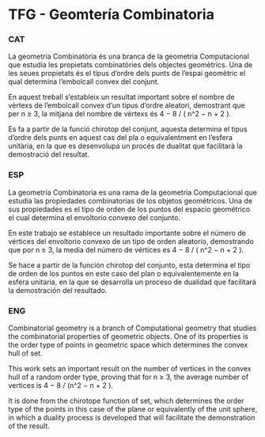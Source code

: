 # TFG - Geomtería Combinatoria
### CAT
   La geometria Combinatòria és una branca de la geometria Computacional que estudia les propietats combinatòries dels objectes geomètrics. Una de les seues propietats és el tipus d’ordre dels punts de l’espai geomètric el qual determina l’embolcall convex del conjunt.
   
  En aquest treball s’estableix un resultat important sobre el nombre de vèrtexs de l’embolcall convex d’un tipus d’ordre aleatori, demostrant que per n ≥ 3, la mitjana del nombre de vèrtexs és 4 − 8 / ( n^2 − n + 2 ).
  
  Es fa a partir de la funció chirotop del conjunt, aquesta determina el tipus d’ordre dels punts en aquest cas del pla o equivalentment en l’esfera unitària, en la que es desenvolupa un procés de dualitat que facilitarà la demostració del resultat.
### ESP
  La geometría Combinatoria es una rama de la geometría Computacional que estudia las propiedades combinatorias de los objetos geométricos. Una de sus propiedades es el tipo de orden de los puntos del espacio geométrico el cual determina el envoltorio convexo del conjunto.
  
  En este trabajo se establece un resultado importante sobre el número de vértices del envoltorio convexo de un tipo de orden aleatorio, demostrando que por n ≥ 3, la media del número de vértices es 4 − 8 / ( n^2 − n + 2 ).
  
  Se hace a partir de la función chirotop del conjunto, esta determina el tipo de orden de los puntos en este caso del plan o equivalentemente en la esfera unitaria, en la que se desarrolla un proceso de dualidad que facilitará la demostración del resultado.
### ENG
  Combinatorial geometry is a branch of Computational geometry that studies the combinatorial properties of geometric objects. One of its properties is the order type of points in geometric space which determines the convex hull of set.
  
  This work sets an important result on the number of vertices in the convex hull of a random order type, proving that for n ≥ 3, the average number of vertices is 4 − 8 / (n^2 − n + 2 ).
  
  It is done from the chirotope function of set, which determines the order type of the points in this case of the plane or equivalently of the unit sphere, in which a duality process is developed that will facilitate the demonstration of the result.
